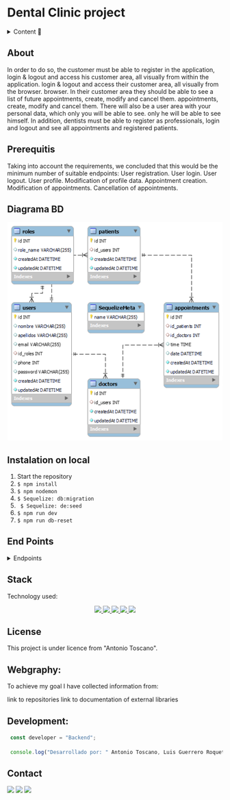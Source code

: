 # Dental Clinic project

<details>
  <summary>Content 📝</summary>
  <ol>
    <li><a href="#objetivo">About</a></li>
    <li><a href="#sobre-el-proyecto">Prerequsitis</a></li>
    <li><a href="#deploy-">Installation</a></li>
    <li><a href="#stack">Stack</a></li>
    <li><a href="#endpoints">End Points</a></li>
    <li><a href="#licencia">License</a></li>
    <li><a href="#webgrafia">Webgrafia</a></li>
    <li><a href="#desarrollo">Development</a></li>
    <li><a href="#contacto">Contacto</a></li>
  </ol>
</details>

## About

In order to do so, the customer must be able to register in the application, login & logout and access his customer area, all visually from within the application.
login & logout and access their customer area, all visually from the browser.
browser. In their customer area they should be able to see a list of future appointments, create, modify and cancel them.
appointments, create, modify and cancel them.
There will also be a user area with your personal data, which only you will be able to see.
only he will be able to see himself.
In addition, dentists must be able to register as professionals,
login and logout and see all appointments and registered patients.

## Prerequitis

Taking into account the requirements, we concluded that this would be
the minimum number of suitable endpoints:
User registration.
User login.
User logout.
User profile.
Modification of profile data.
Appointment creation.
Modification of appointments.
Cancellation of appointments.

## Diagrama BD

!['imagen-db'](./_img/db.png)

## Instalation on local

1. Start the repository
2. `$ npm install`
3. `$ npm nodemon `
4. `$ Sequelize: db:migration`
5. ` $ Sequelize: de:seed`
6. `$ npm run dev`
7. `$ npm run db-reset`

## End Points

<details>
<summary>Endpoints</summary>

User Register
!['imagen-db'](./_img/user_register.JPG)

Login
!['imagen-db'](./_img/login.JPG)

User Profile
!['imagen-db'](./_img/user_profile.JPG)

Modify User
!['imagen-db'](./_img/modify_user.JPG)

Appointment creation
!['imagen-db'](./_img/create_appoinment.JPG)

Appointment modify
!['imagen-db'](./_img/modify_appointment.JPG)

Appointment delete
!['imagen-db'](./_img/delete_appointment.JPG)

Doctor register
!['imagen-db'](./_img/doctor_register.JPG)

See all Doctors
!['imagen-db'](./_img/see_all_doctors.JPG)

See all Patients
!['imagen-db'](./_img/see_all_patients.JPG)

See all appointment patients
!['imagen-db'](./_img/see_appointment_patients.JPG)

See all appointment doctors
!['imagen-db'](./_img/see_appointment_doctors.JPG)

</details>

## Stack

Technology used:

<div align="center">
<a href="https://sequelize.org/">
    <img src= "https://img.shields.io/badge/sequelize-323330?style=for-the-badge&logo=sequelize&logoColor=white"/>
</a>
<a href="https://www.expressjs.com/">
    <img src= "https://img.shields.io/badge/express.js-%23404d59.svg?style=for-the-badge&logo=express&logoColor=%2361DAFB"/>
</a>
<a href="https://nodejs.org/es/">
    <img src= "https://img.shields.io/badge/node.js-026E00?style=for-the-badge&logo=node.js&logoColor=white"/>
</a>
<a href="https://developer.mozilla.org/es/docs/Web/JavaScript">
    <img src= "https://img.shields.io/badge/javascipt-EFD81D?style=for-the-badge&logo=javascript&logoColor=black"/>
</a>
<a href="https://www.mysql.com/">
    <img src= "https://img.shields.io/badge/MySQL-00000F?style=for-the-badge&logo=mysql&logoColor=white"/>
</a>

 </div>

## License

This project is under licence from "Antonio Toscano".

## Webgraphy:

To achieve my goal I have collected information from:

link to repositories
link to documentation of external libraries

## Development:

```js
 const developer = "Backend";

 console.log("Desarrollado por: " Antonio Toscano, Luis Guerrero Roquett);
```

## Contact

<a href="https://github.com/A-Toscan" target="_blank"><img src="https://img.shields.io/badge/github-24292F?style=for-the-badge&logo=github&logoColor=green" target="_blank"></a>
<a href = "mailto:eltoscan@gmail.com"><img src="https://img.shields.io/badge/Gmail-C6362C?style=for-the-badge&logo=gmail&logoColor=white" target="_blank"></a>
<a href="https://www.linkedin.com/in/antonio-toscano-hd/" target="_blank"><img src="https://img.shields.io/badge/-LinkedIn-%230077B5?style=for-the-badge&logo=linkedin&logoColor=white" target="_blank"></a>

</p>
